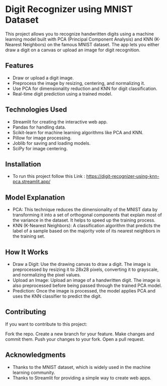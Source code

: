 # Digit Recognizer using MNIST Dataset
This project allows you to recognize handwritten digits using a machine learning model built with PCA (Principal Component Analysis) and KNN (K-Nearest Neighbors) on the famous MNIST dataset. 
The app lets you either draw a digit on a canvas or upload an image for digit recognition.

## Features
* Draw or upload a digit image.
* Preprocess the image by resizing, centering, and normalizing it.
* Use PCA for dimensionality reduction and KNN for digit classification.
* Real-time digit prediction using a trained model.

## Technologies Used
* Streamlit for creating the interactive web app.
* Pandas for handling data.
* Scikit-learn for machine learning algorithms like PCA and KNN.
* Pillow for image processing.
* Joblib for saving and loading models.
* SciPy for image centering.

## Installation
* To run this project follow this Link : https://digit-recognizer-using-knn-pca.streamlit.app/

## Model Explanation
* PCA: This technique reduces the dimensionality of the MNIST data by transforming it into a set of orthogonal components that explain most of the variance in the dataset. It helps to speed up the training process.
* KNN (K-Nearest Neighbors): A classification algorithm that predicts the label of a sample based on the majority vote of its nearest neighbors in the training set.

## How It Works
* Draw a Digit: Use the drawing canvas to draw a digit. The image is preprocessed by resizing it to 28x28 pixels, converting it to grayscale, and normalizing the pixel values.
* Upload an Image: Upload an image of a handwritten digit. The image is also preprocessed before being passed through the trained PCA model.
* Prediction: Once the image is processed, the model applies PCA and uses the KNN classifier to predict the digit.

## Contributing
If you want to contribute to this project:

Fork the repo.
Create a new branch for your feature.
Make changes and commit them.
Push your changes to your fork.
Open a pull request.

## Acknowledgments
* Thanks to the MNIST dataset, which is widely used in the machine learning community.
* Thanks to Streamlit for providing a simple way to create web apps.
